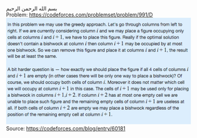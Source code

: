 بسم الله الرحمن الرحيم
<br />
Problem: https://codeforces.com/problemset/problem/991/D
![GitHub Logo](proof.png) <br />
Source: https://codeforces.com/blog/entry/60181
